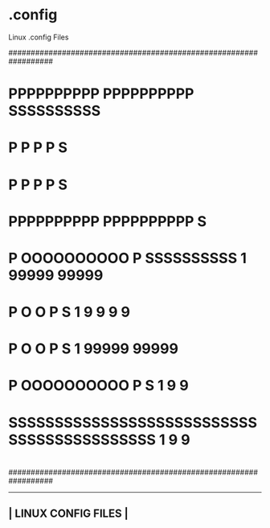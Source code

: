 # .config
Linux .config Files

##################################################################
#                                                                #
#   PPPPPPPPPP            PPPPPPPPPP SSSSSSSSSS                  #
#   P        P            P        P S                           #
#   P        P            P        P S                           #
#   PPPPPPPPPP            PPPPPPPPPP S                           #
#   P          OOOOOOOOOO P          SSSSSSSSSS  1 99999 99999   #
#   P          O        O P                   S  1 9   9 9   9   #
#   P          O        O P                   S  1 99999 99999   #
#   P          OOOOOOOOOO P                   S  1     9     9   #
#   SSSSSSSSSSSSSSSSSSSSSSSSSSSSSSSSSSSSSSSSSSS  1     9     9   #
#                                                                #
##################################################################

----------------------
| LINUX CONFIG FILES |
----------------------
